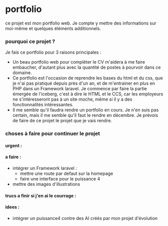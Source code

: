 # portfolio

ce projet est mon portfolio web. Je compte y mettre des informations sur moi-même et quelques éléments additionnels.  

### pourquoi ce projet ?

Je fais ce portfolio pour 3 raisons principales :  
 - Un beau portfolio web pour compléter le CV m'aidera à me faire embaucher, d'autant plus avec la quantité de postes à pourvoir dans ce domaine.  
 - Ce portfolio est l'occasion de reprendre les bases du html et du css, que je n'ai pas pratiqué depuis près d'un an, et de m'entrainer en plus en PHP dans un Framework laravel. Je commence par faire la partie émergée de l'iceberg, c'est à dire le HTML et le CCS, car les employeurs ne s'intéresseront pas à un site moche, même si il y a des fonctionnalités intéressantes.  
 - Il me semble qu'il faudra rendre un portfolio en cours. Je n'en suis pas certain, mais il me semble qu'il faut le rendre en décembre. Je prévois de faire de ce projet le projet que je vais rendre.  


### choses à faire pour continuer le projet

#### urgent :

#### a faire : 
 - intégrer un Framework laravel :  
   - mettre une route par defaut sur la homepage
   - faire une interface pour le puissance 4 
 - mettre des images d'illustrations  


#### trucs a finir si j'en ai le courrage : 

#### idees : 
 - intégrer un puissance4 contre des AI créés par mon projet d'évolution  